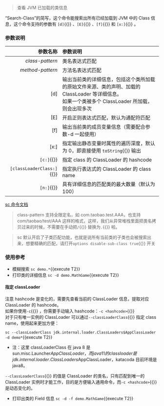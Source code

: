 > 查看 JVM 已加载的类信息

“Search-Class”的简写，这个命令能搜索出所有已经加载到 JVM 中的 Class 信息，这个命令支持的参数有 `[d]`{{}} 、`[E]`{{}} 、`[f]`{{}} 和 `[x:]`{{}} 。

### 参数说明

|                  参数名称 | 参数说明                                                                                                                                              |
| ------------------------: | :---------------------------------------------------------------------------------------------------------------------------------------------------- |
|           _class-pattern_ | 类名表达式匹配                                                                                                                                        |
|          _method-pattern_ | 方法名表达式匹配                                                                                                                                      |
|                       [d] | 输出当前类的详细信息，包括这个类所加载的原始文件来源、类的声明、加载的 ClassLoader 等详细信息。<br/>如果一个类被多个 ClassLoader 所加载，则会出现多次 |
|                       [E] | 开启正则表达式匹配，默认为通配符匹配                                                                                                                  |
|                       [f] | 输出当前类的成员变量信息（需要配合参数-d 一起使用）                                                                                                   |
|                      [x:] | 指定输出静态变量时属性的遍历深度，默认为 0，即直接使用 `toString`{{}} 输出                                                                            |
|                `[c:]`{{}} | 指定 class 的 ClassLoader 的 hashcode                                                                                                                 |
| `[classLoaderClass:]`{{}} | 指定执行表达式的 ClassLoader 的 class name                                                                                                            |
|                `[n:]`{{}} | 具有详细信息的匹配类的最大数量（默认为 100）                                                                                                          |

[sc 命令文档](https://arthas.aliyun.com/doc/sc.html)

> class-pattern 支持全限定名，如 com.taobao.test.AAA，也支持 com/taobao/test/AAA 这样的格式，这样，我们从异常堆栈里面把类名拷贝过来的时候，不需要在手动把`/`{{}} 替换为`.`{{}} 啦。

> sc 默认开启了子类匹配功能，也就是说所有当前类的子类也会被搜索出来，想要精确的匹配，请打开`options disable-sub-class true`{{}} 开关

### 使用参考

- 模糊搜索 `sc demo.*`{{execute T2}}
- 打印类的详细信息 `sc -d demo.MathGame`{{execute T2}}

#### 指定 classLoader

注意 hashcode 是变化的，需要先查看当前的 ClassLoader 信息，提取对应 ClassLoader 的 hashcode。  
如果你使用`-c`{{}} ，你需要手动输入 hashcode：`-c <hashcode>`{{}}  
对于只有唯一实例的 ClassLoader 可以通过`--classLoaderClass`{{}} 指定 class name，使用起来更加方便：

`sc --classLoaderClass jdk.internal.loader.ClassLoaders$AppClassLoader -d demo*`{{execute T2}}

- 注：这里 classLoaderClass 在 java 8 是 sun.misc.Launcher$AppClassLoader，而 java 11 的 classloader 是 jdk.internal.loader.ClassLoaders$AppClassLoader，katacoda 目前环境是 java8。

`--classLoaderClass`{{}} 的值是 ClassLoader 的类名，只有匹配到唯一的 ClassLoader 实例时才能工作，目的是方便输入通用命令，而`-c <hashcode>`{{}} 是动态变化的。

- 打印出类的 Field 信息 `sc -d -f demo.MathGame`{{execute T2}}
